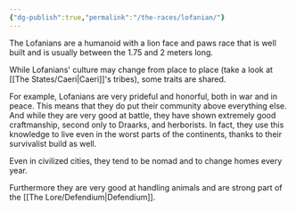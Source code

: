 ```yaml
---
{"dg-publish":true,"permalink":"/the-races/lofanian/"}
---
```


The Lofanians are a humanoid with a lion face and paws race that is well built and is usually between the 1.75 and 2 meters long.

While Lofanians' culture may change from place to place (take a look at [[The States/Caeri\|Caeri]]'s tribes), some traits are shared.

For example, Lofanians are very prideful and honorful, both in war and in peace. This means that they do put their community above everything else.
And while they are very good at battle, they have shown extremely good craftmanship, second only to Draarks, and herborists. In fact, they use this knowledge to live even in the worst parts of the continents, thanks to their survivalist build as well.

Even in civilized cities, they tend to be nomad and to change homes every year.

Furthermore they are very good at handling animals and are strong part of the [[The Lore/Defendium\|Defendium]].